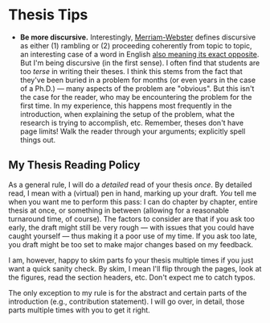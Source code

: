 # Thesis Tips

+ **Be more discursive.**
Interestingly, [Merriam-Webster](https://www.merriam-webster.com/dictionary/discursive) defines discursive as either (1) rambling or (2) proceeding coherently from topic to topic, an interesting case of a word in English [also meaning its exact opposite](https://en.wikipedia.org/wiki/Auto-antonym).
But I'm being discursive (in the first sense).
I often find that students are too _terse_ in writing their theses.
I think this stems from the fact that they've been buried in a problem for months (or even years in the case of a Ph.D.) &mdash; many aspects of the problem are "obvious".
But this isn't the case for the reader, who may be encountering the problem for the first time.
In my experience, this happens most frequently in the introduction, when explaining the setup of the problem, what the research is trying to accomplish, etc.
Remember, theses don't have page limits!
Walk the reader through your arguments; explicitly spell things out.


## My Thesis Reading Policy

As a general rule, I will do a _detailed_ read of your thesis _once_.
By detailed read, I mean with a (virtual) pen in hand, marking up your draft.
_You_ tell me when you want me to perform this pass: I can do chapter by chapter, entire thesis at once, or something in between (allowing for a reasonable turnaround time, of course).
The factors to consider are that if you ask too early, the draft might still be very rough &mdash; with issues that you could have caught yourself &mdash; thus making it a poor use of my time.
If you ask too late, you draft might be too set to make major changes based on my feedback.

I am, however, happy to skim parts fo your thesis multiple times if you just want a quick sanity check.
By skim, I mean I'll flip through the pages, look at the figures, read the section headers, etc.
Don't expect me to catch typos.

The only exception to my rule is for the abstract and certain parts of the introduction (e.g., contribution statement).
I will go over, in detail, those parts multiple times with you to get it right.
